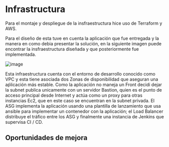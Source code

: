 # Infrastructura
Para el montaje y despliegue de la insfraestructura hice uso de Terraform y AWS.

Para el diseño de esta tuve en cuenta la aplicación que fue entregada y la manera en como debia presentar la solución, en la siguiente imagen puede encontrar la insfraestructura diseñada y que posteriormente fue implementada.

![image](https://drive.google.com/uc?export=view&id=14E8DeS7w08Rg5zyunl8KV7_pR1FkY1yo)

Esta infraestructura cuenta con el entorno de desarrollo conocido como VPC y esta tiene asociada dos Zonas de disponibilidad que aseguran una aṕlicación más estable. Como la aplicación no maneja un Front decidi dejar la subnet publica unicamente con un servidor Bastion, quien es el punto de acceso principal desde Internet y actúa como un proxy para otras instancias Ec2, que en este caso se encuentran en la subnet privada. El ASG implementa la aplicación usando una plantilla de lanzamiento que usa ansible para implementar un contenedor con la aplicación; el Load Balancer distribuye el tráfico entre los ASG y finalmente una instancia de Jenkins que supervisa CI / CD. 

## Oportunidades de mejora